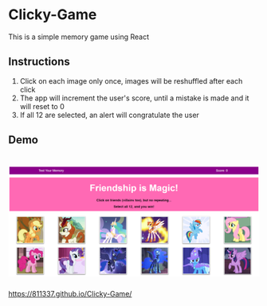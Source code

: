 # Clicky-Game

This is a simple memory game using React

## Instructions

1. Click on each image only once, images will be reshuffled after each click
2. The app will increment the user's score, until a mistake is made and it will reset to 0
3. If all 12 are selected, an alert will congratulate the user

## Demo

# ![screenshot](images/screenshot.png)

https://811337.github.io/Clicky-Game/
